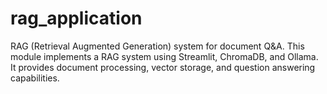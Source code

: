 # rag_application
RAG (Retrieval Augmented Generation) system for document Q&amp;A. This module implements a RAG system using Streamlit, ChromaDB, and Ollama. It provides document processing, vector storage, and question answering capabilities.
